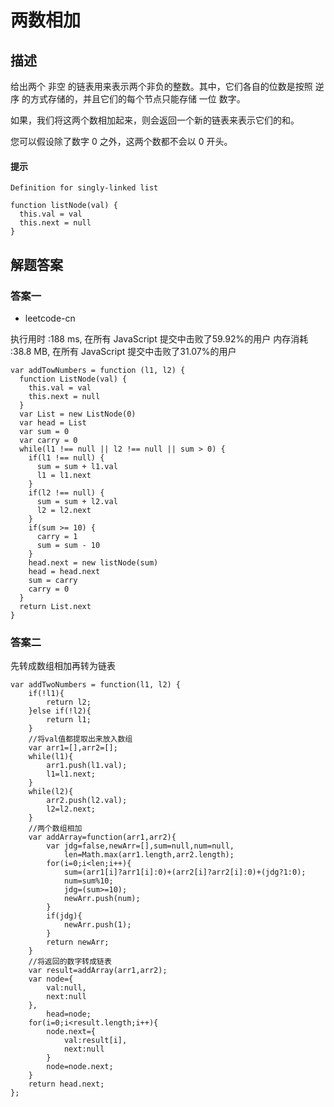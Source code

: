 # 两数相加


## 描述

给出两个 非空 的链表用来表示两个非负的整数。其中，它们各自的位数是按照 逆序 的方式存储的，并且它们的每个节点只能存储 一位 数字。

如果，我们将这两个数相加起来，则会返回一个新的链表来表示它们的和。

您可以假设除了数字 0 之外，这两个数都不会以 0 开头。

#### 提示

```
Definition for singly-linked list

function listNode(val) {
  this.val = val
  this.next = null
}
```


## 解题答案


### 答案一

- leetcode-cn

执行用时 :188 ms, 在所有 JavaScript 提交中击败了59.92%的用户
内存消耗 :38.8 MB, 在所有 JavaScript 提交中击败了31.07%的用户


```
var addTowNumbers = function (l1, l2) {
  function ListNode(val) {
    this.val = val
    this.next = null
  }
  var List = new ListNode(0)
  var head = List
  var sum = 0
  var carry = 0
  while(l1 !== null || l2 !== null || sum > 0) {
    if(l1 !== null) {
      sum = sum + l1.val
      l1 = l1.next
    }
    if(l2 !== null) {
      sum = sum + l2.val
      l2 = l2.next
    }
    if(sum >= 10) {
      carry = 1
      sum = sum - 10
    }
    head.next = new listNode(sum)
    head = head.next
    sum = carry
    carry = 0
  }
  return List.next
}
```

### 答案二

先转成数组相加再转为链表

```
var addTwoNumbers = function(l1, l2) {
    if(!l1){
        return l2;
    }else if(!l2){
        return l1;
    }
    //将val值都提取出来放入数组
    var arr1=[],arr2=[];
    while(l1){
        arr1.push(l1.val);
        l1=l1.next;
    }
    while(l2){
        arr2.push(l2.val);
        l2=l2.next;
    }
    //两个数组相加
    var addArray=function(arr1,arr2){
        var jdg=false,newArr=[],sum=null,num=null,
            len=Math.max(arr1.length,arr2.length);
        for(i=0;i<len;i++){
            sum=(arr1[i]?arr1[i]:0)+(arr2[i]?arr2[i]:0)+(jdg?1:0);
            num=sum%10;
            jdg=(sum>=10);
            newArr.push(num);      
        }
        if(jdg){
            newArr.push(1);
        }
        return newArr;
    }
    //将返回的数字转成链表
    var result=addArray(arr1,arr2);
    var node={
        val:null,
        next:null
    },
        head=node;
    for(i=0;i<result.length;i++){
        node.next={
            val:result[i],
            next:null
        }
        node=node.next;
    }
    return head.next;  
};
```
